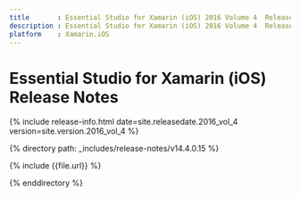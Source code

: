 ```yaml
---
title       : Essential Studio for Xamarin (iOS) 2016 Volume 4  Release Notes
description : Essential Studio for Xamarin (iOS) 2016 Volume 4  Release Notes
platform    : Xamarin.iOS
---
```


# Essential Studio for Xamarin (iOS) Release Notes

{% include release-info.html date=site.releasedate.2016_vol_4 version=site.version.2016_vol_4 %} 

{% directory path: _includes/release-notes/v14.4.0.15 %}

{% include {{file.url}} %}

{% enddirectory %}